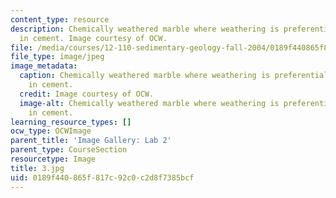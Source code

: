 ```yaml
---
content_type: resource
description: Chemically weathered marble where weathering is preferentially occuring
  in cement. Image courtesy of OCW.
file: /media/courses/12-110-sedimentary-geology-fall-2004/0189f440865f817c92c0c2d8f7385bcf_3.jpg
file_type: image/jpeg
image_metadata:
  caption: Chemically weathered marble where weathering is preferentially occuring
    in cement.
  credit: Image courtesy of OCW.
  image-alt: Chemically weathered marble where weathering is preferentially occuring
    in cement.
learning_resource_types: []
ocw_type: OCWImage
parent_title: 'Image Gallery: Lab 2'
parent_type: CourseSection
resourcetype: Image
title: 3.jpg
uid: 0189f440-865f-817c-92c0-c2d8f7385bcf
---
```

